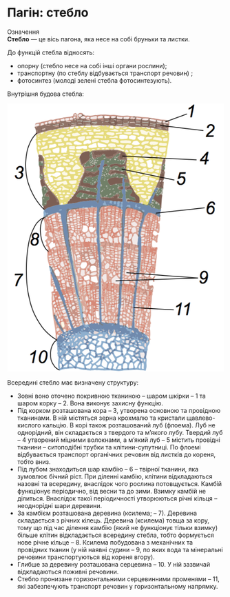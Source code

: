 # Пагiн: стебло

<div class="eoz-wrap">
<span class="eoz">Означення</span>
<div class="eoz-text">
<b>Стебло</b> — це вiсь пагона, яка несе на собi бруньки та листки. 
</div>
</div>

До функцiй стебла вiдносять:
* <span class="p1">опорну</span> (стебло несе на собi iншi органи рослини);
* <span class="p1">транспортну</span> (по стеблу вiдбувається транспорт речовин) ; 
* <span class="p1">фотосинтез</span> (молодi зеленi стебла фотосинтезують).

Внутрiшня будова стебла:

<div align="center">
<img src="vnutr.png" alt="Внутрiшня будова стебла"/>
</div>

Всерединi стебло має визначену структуру:

* Зовнi воно оточено покривною тканиною – <span class="p1">шаром шкiрки</span> – 1 та
<span class="p1">шаром корку</span> – 2. Вона виконує захисну функцiю.
* Пiд корком розташована <span class="p1">кора</span> – 3, утворена основною та провiдною тканинами. В нiй мiстяться зерна крохмалю та кристали щавлево-кислого кальцiю. В корi також розташований луб (флоема). Луб не однорiдний, вiн складається з твердого та м’якого лубу. <span class="p1">Твердий луб</span> – 4 утворений мiцними волокнами, а <span class="p1">м’який луб</span> – 5 мiстить <span class="p1">провiднi тканини</span> – ситоподiбнi трубки та клiтини-супутницi. По флоемi вiдбувається транспорт органiчних речовин вiд листкiв до кореня, тобто вниз.
* Пiд лубом знаходиться <span class="p1">шар камбiю</span> – 6 – твiрної тканини, яка зумовлює бiчний рiст. При дiленнi камбiю, клiтини вiдкладаються назовнi та всередину, внаслiдок чого рослина потовщується. Камбiй функцiонує перiодично, вiд весни та до зими. Взимку камбiй не дiлиться. Внаслiдок такої перiодичностi утворюються рiчнi кiльця – неоднорiднi шари деревини.
* За камбiєм розташована <span class="p1">деревина</span> (ксилема; – 7). Деревина складається з рiчних кiлець. Деревина (ксилема) товща за кору, тому що пiд час дiлення камбiю (який не функцiонує тiльки взимку) бiльше клiтин вiдкладається всередину стебла, тобто формується нове <span class="p1">рiчне кiльце</span> – 8. Ксилема побудована з механiчних та провiдних тканин (у нiй наявнi <span class="p1">судини</span> – 9, по яких вода та мiнеральнi речовини транспортуються вiд кореня вгору).
* Глибше за деревину розташована <span class="p1">серцевина</span> – 10. У нiй зазвичай вiдкладаються поживнi речовини.
* Стебло пронизане горизонтальними <span class="p1">серцевинними променями</span> – 11, якi забезпечують транспорт речовин у горизонтальному напрямку.